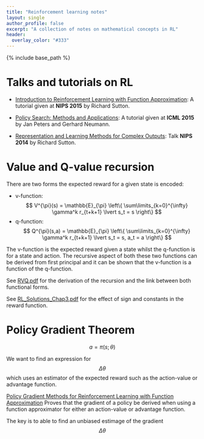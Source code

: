 ```yaml
---
title: "Reinforcement learning notes"
layout: single
author_profile: false
excerpt: "A collection of notes on mathematical concepts in RL"
header:
  overlay_color: "#333"
---
```


{% include base_path %}

<!-- KaTeX -->
<script src="https://cdn.mathjax.org/mathjax/latest/MathJax.js?config=TeX-AMS-MML_HTMLorMML" type="text/javascript"></script>

# Talks and tutorials on RL

* [Introduction to Reinforcement Learning with Function Approximation](http://media.nips.cc/Conferences/2015/tutorialslides/SuttonIntroRL-nips-2015-tutorial.pdf):
A tutorial given at **NIPS 2015** by Richard Sutton.

* [Policy Search: Methods and Applications](http://icml.cc/2015/tutorials/PolicySearch.pdf): A tutorial given at **ICML 2015** by Jan Peters and
  Gerhard Neumann.

* [Representation and Learning Methods for Complex Outputs](https://www.youtube.com/watch?v=8UKUC5Qx_uc): Talk **NIPS 2014** by Richard Sutton.


# Value and Q-value recursion

There are two forms the expected reward for a given state is encoded:

* v-function: $$  V^{\pi}(s) = \mathbb{E}_{\pi} \left\{ \sum\limits_{k=0}^{\infty} \gamma^k r_{t+k+1} \lvert  s_t = s \right\}  $$
* q-function: $$  Q^{\pi}(s,a) = \mathbb{E}_{\pi} \left\{ \sum\limits_{k=0}^{\infty} \gamma^k r_{t+k+1} \lvert  s_t = s, a_t = a \right\} $$

The v-function is the expected reward given a state whilst the q-function is for a state and action.
The recursive aspect of both these two functions can be derived from first principal and it can be shown that
the v-function is a function of the q-function.

See [RVQ.pdf](/ml/docs/RQV.pdf) for the derivation of the recursion and the link between both functional forms.

See [RL_Solutions_Chap3.pdf](/ml/docs/RL_Solutions_Chap3.pdf) for the
effect of sign and constants in the reward function.

# Policy Gradient Theorem

$$ a = \pi(s;\theta) $$

We want to find an expression for $$ \Delta\theta $$ which uses an estimator of the
expected reward such as the action-value or advantage function.

[Policy Gradient Methods for
Reinforcement Learning with Function
Approximation](https://homes.cs.washington.edu/~todorov/courses/amath579/reading/PolicyGradient.pdf) Proves that the gradient of a policy be derived when using a function approximator for either an
action-value or advantage function.

The key is to able to find an unbiased estimage of the gradient $$\Delta\theta$$
